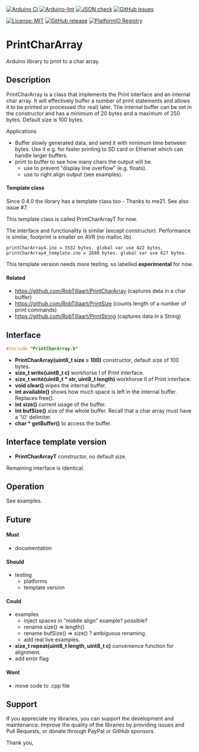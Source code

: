 
[![Arduino CI](https://github.com/RobTillaart/PrintCharArray/workflows/Arduino%20CI/badge.svg)](https://github.com/marketplace/actions/arduino_ci)
[![Arduino-lint](https://github.com/RobTillaart/PrintCharArray/actions/workflows/arduino-lint.yml/badge.svg)](https://github.com/RobTillaart/PrintCharArray/actions/workflows/arduino-lint.yml)
[![JSON check](https://github.com/RobTillaart/PrintCharArray/actions/workflows/jsoncheck.yml/badge.svg)](https://github.com/RobTillaart/PrintCharArray/actions/workflows/jsoncheck.yml)
[![GitHub issues](https://img.shields.io/github/issues/RobTillaart/PrintCharArray.svg)](https://github.com/RobTillaart/PrintCharArray/issues)

[![License: MIT](https://img.shields.io/badge/license-MIT-green.svg)](https://github.com/RobTillaart/PrintCharArray/blob/master/LICENSE)
[![GitHub release](https://img.shields.io/github/release/RobTillaart/PrintCharArray.svg?maxAge=3600)](https://github.com/RobTillaart/PrintCharArray/releases)
[![PlatformIO Registry](https://badges.registry.platformio.org/packages/robtillaart/library/PrintCharArray.svg)](https://registry.platformio.org/libraries/robtillaart/PrintCharArray)


# PrintCharArray

Arduino library to print to a char array. 


## Description

PrintCharArray is a class that implements the Print interface and an internal char array. 
It will effectively buffer a number of print statements and allows it to be printed or 
processed (for real) later. 
The internal buffer can be set in the constructor and has a minimum of 20 bytes and
a maximum of 250 bytes. Default size is 100 bytes.

Applications
- Buffer slowly generated data, and send it with minimum time between bytes.
  Use it e.g. for faster printing to SD card or Ethernet which can handle larger buffers.
- print to buffer to see how many chars the output will be.
  - use to prevent "display line overflow" (e.g. floats).
  - use to right align output (see examples).

#### Template class 

Since 0.4.0 the library has a template class too - Thanks to me21.
See also issue #7.

This template class is called PrintCharArrayT for now.

The interface and functionality is similar (except constructor).
Performance is similar, footprint is smaller on AVR (no malloc lib).

```
printCharArray4.ino = 3532 bytes. global var use 422 bytes.
printCharArray4_template.ino = 2840 bytes. global var use 627 bytes.
```

This template version needs more testing, so labelled **experimental** for now.


#### Related

- https://github.com/RobTillaart/PrintCharArray (captures data in a char buffer)
- https://github.com/RobTillaart/PrintSize (counts length of a number of print commands)
- https://github.com/RobTillaart/PrintString (captures data in a String)


## Interface

```cpp
#include "PrintCharArray.h"
```

- **PrintCharArray(uint8_t size = 100)** constructor, default size of 100 bytes. 
- **size_t write(uint8_t c)** workhorse I of Print interface.
- **size_t write(uint8_t \* str, uint8_t length)** workhorse II of Print interface.
- **void clear()** wipes the internal buffer.
- **int available()** shows how much space is left in the internal buffer.
Replaces free().
- **int size()** current usage of the buffer.
- **int bufSize()** size of the whole buffer. 
Recall that a char array must have a '\0' delimiter.
- **char \* getBuffer()** to access the buffer.


## Interface template version

- **PrintCharArrayT<int BUFSIZE>** constructor, no default size.

Remaining interface is identical.


## Operation

See examples.


## Future

#### Must

- documentation

#### Should

- testing
  - platforms
  - template version

#### Could

- examples
  - inject spaces in "middle align" example? possible?
  - rename size() => length()
  - rename bufSize() => size() ? ambiguous renaming.
  - add real live examples.
- **size_t repeat(uint8_t length, uint8_t c)** convenience function for alignment.
- add error flag


#### Wont

- move code to .cpp file


## Support

If you appreciate my libraries, you can support the development and maintenance.
Improve the quality of the libraries by providing issues and Pull Requests, or
donate through PayPal or GitHub sponsors.

Thank you,


